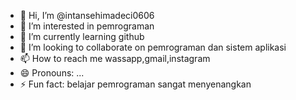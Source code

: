 - 👋 Hi, I’m @intansehimadeci0606
- 👀 I’m interested in pemrograman
- 🌱 I’m currently learning github
- 💞️ I’m looking to collaborate on pemrograman dan sistem aplikasi
- 📫 How to reach me wassapp,gmail,instagram
- 😄 Pronouns: ...
- ⚡ Fun fact: belajar pemrograman sangat menyenangkan

<!---
intansehimadeci0606/intansehimadeci0606 is a ✨ special ✨ repository because its `README.md` (this file) appears on your GitHub profile.
You can click the Preview link to take a look at your changes.
--->

